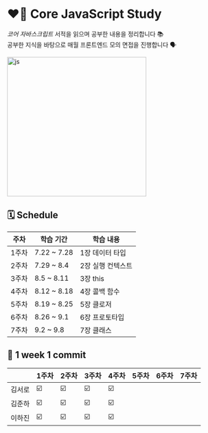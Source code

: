 # ❤️‍🔥 Core JavaScript Study
*코어 자바스크립트* 서적을 읽으며 공부한 내용을 정리합니다 📚  
공부한 지식을 바탕으로 매월 프론트엔드 모의 면접을 진행합니다 🗣️  

<img width="324" alt="js" src="https://github.com/user-attachments/assets/d445b24e-e10e-4324-a4a8-81b58ed70118">

## 🗓️ Schedule
|주차|학습 기간|학습 내용|
|--|--|--|
|1주차|7.22 ~ 7.28|1장 데이터 타입|
|2주차|7.29 ~ 8.4|2장 실행 컨텍스트|
|3주차|8.5 ~ 8.11|3장 this|
|4주차|8.12 ~ 8.18|4장 콜백 함수|
|5주차|8.19 ~ 8.25|5장 클로저|
|6주차|8.26 ~ 9.1|6장 프로토타입|
|7주차|9.2 ~ 9.8|7장 클래스|

## 📝 1 week 1 commit
| |1주차|2주차|3주차|4주차|5주차|6주차|7주차|
|--|--|--|--|--|--|--|--|
|김서로|☑️|☑️|☑️|☑️| | | |
|김준하|☑️|☑️|☑️|☑️| | | |
|이하진|☑️|☑️|☑️|☑️| | | |
